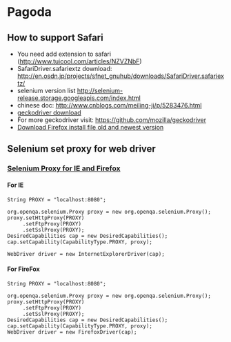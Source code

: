 # Pagoda


## How to support Safari
- You need add extension to safari (http://www.tuicool.com/articles/NZVZNbF)
- SafariDriver.safariextz download:  http://en.osdn.jp/projects/sfnet_gnuhub/downloads/SafariDriver.safariextz/
- selenium version list http://selenium-release.storage.googleapis.com/index.html
- chinese doc: http://www.cnblogs.com/meiling-ji/p/5283476.html
- [geckodriver download](https://github.com/mozilla/geckodriver/releases)
- For more geckodriver visit: https://github.com/mozilla/geckodriver
- [Download Firefox install file old and newest version](https://ftp.mozilla.org/pub/firefox/releases/)


## Selenium set proxy for web driver
### [Selenium Proxy for IE and Firefox](http://www.seleniumhq.org/docs/04_webdriver_advanced.jsp)

#### For IE
```
String PROXY = "localhost:8080";

org.openqa.selenium.Proxy proxy = new org.openqa.selenium.Proxy();
proxy.setHttpProxy(PROXY)
     .setFtpProxy(PROXY)
     .setSslProxy(PROXY);
DesiredCapabilities cap = new DesiredCapabilities();
cap.setCapability(CapabilityType.PROXY, proxy);

WebDriver driver = new InternetExplorerDriver(cap);
```

#### For FireFox
```
String PROXY = "localhost:8080";

org.openqa.selenium.Proxy proxy = new org.openqa.selenium.Proxy();
proxy.setHttpProxy(PROXY)
     .setFtpProxy(PROXY)
     .setSslProxy(PROXY);
DesiredCapabilities cap = new DesiredCapabilities();
cap.setCapability(CapabilityType.PROXY, proxy);
WebDriver driver = new FirefoxDriver(cap);
```
